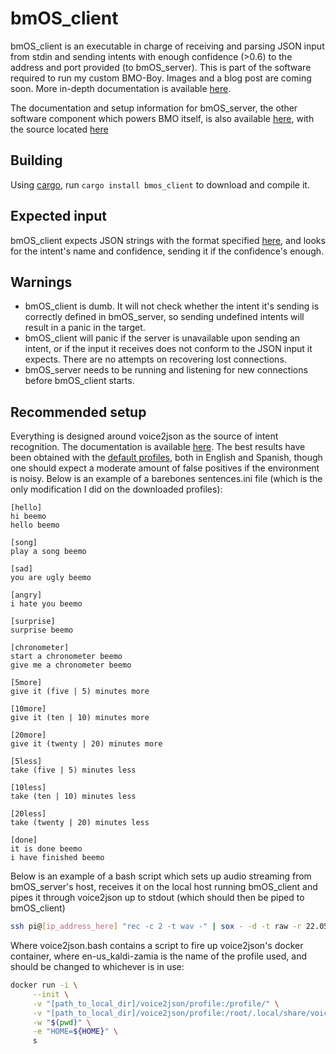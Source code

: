  # bmOS_client

 bmOS_client is an executable in charge of receiving and parsing JSON input from stdin and sending intents with enough confidence (>0.6) to the address and port provided (to bmOS_server). This is part of the software required to run my custom BMO-Boy. Images and a blog post are coming soon.
 More in-depth documentation is available [here](https://docs.rs/bmos_client/).
 
 The documentation and setup information for bmOS_server, the other software component which powers BMO itself, is also available [here](https://docs.rs/crate/bmos_server/), with the source located [here](https://github.com/Sondeluz/bmOS_server)
 
 ## Building
Using [cargo](https://crates.io), run ```cargo install bmos_client``` to download and compile it.

 ## Expected input
 bmOS_client expects JSON strings with the format specified [here](http://voice2json.org/formats.html), and looks for the intent's name and confidence, sending it if the confidence's enough.

 ## Warnings
 - bmOS_client is dumb. It will not check whether the intent it's sending is correctly defined in bmOS_server, so sending undefined intents will result in a panic in the target. 
 - bmOS_client will panic if the server is unavailable upon sending an intent, or if the input it receives does not conform to the JSON input it expects. There are no attempts on recovering lost connections.
 - bmOS_server needs to be running and listening for new connections before bmOS_client starts.

 ## Recommended setup
 Everything is designed around voice2json as the source of intent recognition. The documentation is available [here](http://voice2json.org/#getting-started). The best results have been obtained with the [default profiles](http://voice2json.org/#supported-languages), both in English and Spanish, though one should expect a moderate amount of false positives if the environment is noisy.
 Below is an example of a barebones sentences.ini file (which is the only modification I did on the downloaded profiles):
 ```
 [hello]
 hi beemo
 hello beemo

 [song]
 play a song beemo

 [sad]
 you are ugly beemo

 [angry]
 i hate you beemo

 [surprise]
 surprise beemo

 [chronometer]
 start a chronometer beemo
 give me a chronometer beemo

 [5more]
 give it (five | 5) minutes more

 [10more]
 give it (ten | 10) minutes more

 [20more]
 give it (twenty | 20) minutes more

 [5less]
 take (five | 5) minutes less

 [10less]
 take (ten | 10) minutes less

 [20less]
 take (twenty | 20) minutes less

 [done]
 it is done beemo
 i have finished beemo
```
 
 Below is an example of a bash script which sets up audio streaming from bmOS_server's host, receives it on the local host running bmOS_client and pipes it through voice2json up to stdout (which should then be piped to bmOS_client)
 ```bash 
 ssh pi@[ip_address_here] "rec -c 2 -t wav -" | sox - -d -t raw -r 22.05k -b 8 - gain -5 | sudo ./voice2json.bash --profile /profile/ transcribe-stream --audio-source - | sudo ./voice2json.bash --profile /profile/ recognize-intent
 ```

 Where voice2json.bash contains a script to fire up voice2json's docker container, where en-us_kaldi-zamia is the name of the profile used, and should be changed to whichever is in use:
 ```bash
 docker run -i \
      --init \
      -v "[path_to_local_dir]/voice2json/profile:/profile/" \
      -v "[path_to_local_dir]/voice2json/profile:/root/.local/share/voice2json/en-us_kaldi-zamia/" \
      -w "$(pwd)" \
      -e "HOME=${HOME}" \
      s
